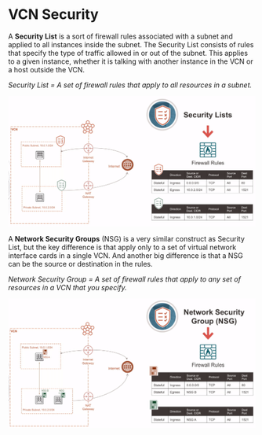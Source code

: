 # VCN Security

A **Security List** is a sort of firewall rules associated with a subnet and applied to all instances inside the subnet. The Security List consists of rules that specify the type of traffic allowed in or out of the subnet. This applies to a given instance, whether it is talking with another instance in the VCN or a host outside the VCN.

*Security List = A set of firewall rules that apply to all resources in a subnet.*

![Security List](../images/security_list.png)

A **Network Security Groups** (NSG) is a very similar construct as Security List, but the key difference is that apply only to a set of virtual network interface cards in a single VCN. And another big difference is that a NSG can be the source or destination in the rules. 

*Network Security Group = A set of firewall rules that apply to any set of resources in a VCN that you specify.*

![Network Security Group](../images/network_security_group.png)